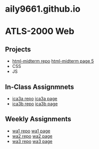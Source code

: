 # aily9661.github.io
# ATLS-2000 Web
## Projects
- <a href="/html-midterm/">html-midterm repo</a> <a href="http://aily9661.github.io/html-midterm/page5.html">html-midterm page 5</a>
- CSS
- JS
## In-Class Assignmnets
- <a href="/ica/ica3a.html">ica3a repo</a> <a href="http://aily9661.github.io/ica/ica3a.html">ica3a page</a>
- <a href="/ica/ica3b-part2/ica3b.html">ica3b repo</a> <a href="http://aily9661.github.io/ica/ica3b-part2/ica3b.html">ica3b page</a>
## Weekly Assignments
- <a href="/wa/wa1.html">wa1 repo</a> <a href="http://aily9661.github.io/wa/wa1.html">wa1 page</a>
- <a href="/wa/wa2.html">wa2 repo</a> <a href="http://aily9661.github.io/wa/wa2.html">wa2 page</a>
- <a href="/wa/wa3.html">wa3 repo</a> <a href="http://aily9661.github.io/wa/wa3.html">wa3 page</a>
